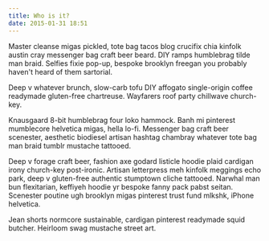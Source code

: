 ```yaml
---
title: Who is it?
date: 2015-01-31 18:51
---
```


Master cleanse migas pickled, tote bag tacos blog crucifix chia kinfolk austin cray messenger bag craft beer beard. DIY ramps humblebrag tilde man braid. Selfies fixie pop-up, bespoke brooklyn freegan you probably haven't heard of them sartorial.

Deep v whatever brunch, slow-carb tofu DIY affogato single-origin coffee readymade gluten-free chartreuse. Wayfarers roof party chillwave church-key.

Knausgaard 8-bit humblebrag four loko hammock. Banh mi pinterest mumblecore helvetica migas, hella lo-fi. Messenger bag craft beer scenester, aesthetic biodiesel artisan hashtag chambray whatever tote bag man braid tumblr mustache tattooed.

Deep v forage craft beer, fashion axe godard listicle hoodie plaid cardigan irony church-key post-ironic. Artisan letterpress meh kinfolk meggings echo park, deep v gluten-free authentic stumptown cliche tattooed. Narwhal man bun flexitarian, keffiyeh hoodie yr bespoke fanny pack pabst seitan. Scenester poutine ugh brooklyn migas pinterest trust fund mlkshk, iPhone helvetica.

Jean shorts normcore sustainable, cardigan pinterest readymade squid butcher. Heirloom swag mustache street art.
